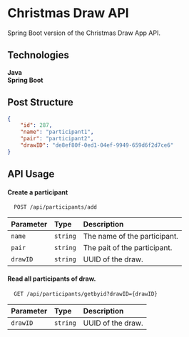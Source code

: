 
# Christmas Draw API
Spring Boot version of the Christmas Draw App API.


## Technologies


**Java**\
**Spring Boot** 

  
## Post Structure

```json
{
    "id": 287,
    "name": "participant1",
    "pair": "participant2",
    "drawID": "de8ef80f-0ed1-04ef-9949-659d6f2d7ce6"
}
```

  
## API Usage

#### Create a participant

```http
  POST /api/participants/add
```

| Parameter | Type     | Description                |
| :-------- | :------- | :-------------------------------- |
| `name`      | `string` | The name of the participant. |
| `pair`      | `string` | The pait of the participant. |
| `drawID`      | `string` | UUID of the draw. |


#### Read all participants of draw.

```http
  GET /api/participants/getbyid?drawID={drawID}
```

| Parameter | Type     | Description                |
| :-------- | :------- | :-------------------------------- |
| `drawID`      | `string` | UUID of the draw. |


